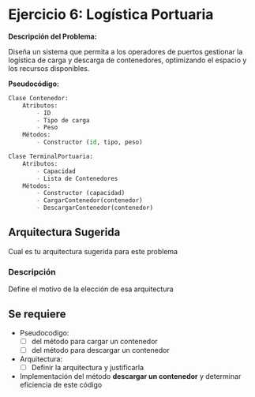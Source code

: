 # Ejercicio 6: Logística Portuaria

**Descripción del Problema:**

Diseña un sistema que permita a los operadores de puertos gestionar la logística de carga y descarga de contenedores, optimizando el espacio y los recursos disponibles.

**Pseudocódigo:**

```python
Clase Contenedor:
    Atributos:
        - ID
        - Tipo de carga
        - Peso
    Métodos:
        - Constructor (id, tipo, peso)

Clase TerminalPortuaria:
    Atributos:
        - Capacidad
        - Lista de Contenedores
    Métodos:
        - Constructor (capacidad)
        - CargarContenedor(contenedor)
        - DescargarContenedor(contenedor)
```

## Arquitectura Sugerida

Cual es tu arquitectura sugerida para este problema

### Descripción

Define el motivo de la elección de esa arquitectura

## Se requiere

- Pseudocodigo:
  - [ ] del método para cargar un contenedor
  - [ ] del método para descargar un contenedor
- Arquitectura:
  - [ ] Definir la arquitectura y justificarla
- Implementación del método **descargar un contenedor** y determinar eficiencia de este código
